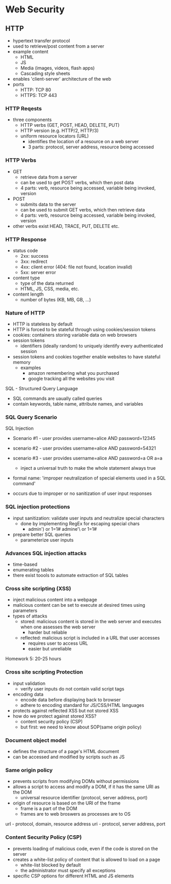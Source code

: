 # Web Security

## HTTP
* hypertext transfer protocol
* used to retrieve/post content from a server
* example content
    * HTML
    * JS
    * Media (images, videos, flash apps)
    * Cascading style sheets
* enables 'client-server' architecture of the web
* ports
    * HTTP: TCP 80
    * HTTPS: TCP 443

### HTTP Reqests
* three components
    * HTTP verbs (GET, POST, HEAD, DELETE, PUT)
    * HTTP version (e.g. HTTP/2, HTTP/3)
    * uniform resource locators (URL)
        * identifies the location of a resource on a web server
        * 3 parts: protocol, server address, resource being accessed

### HTTP Verbs
* GET
    * retrieve data from a server
    * can be used to get POST verbs, which then post data
    * 4 parts: verb, resource being accessed, variable being invoked, version
* POST
    * submits data to the server
    * can be used to submit GET verbs, which then retrieve data
    * 4 parts: verb, resource being accessed, variable being invoked, version
* other verbs exist HEAD, TRACE, PUT, DELETE etc.

### HTTP Response
* status code
    * 2xx: success
    * 3xx: redirect
    * 4xx: client error (404: file not found, location invalid)
    * 5xx: server error
* content type
    * type of the data returned
    * HTML, JS, CSS, media, etc.
* content length
    * number of bytes (KB, MB, GB, ...)

### Nature of HTTP
* HTTP is stateless by default
* HTTP is forced to be stateful through using cookies/session tokens
* cookies: containers storing variable data on web browsers
* session tokens
    * identifiers (ideally random) to uniquely identify every authenticated session
* session tokens and cookies together enable websites to have stateful memory
    * examples
        * amazon remembering what you purchased
        * google tracking all the websites you visit


SQL - Structured Query Language

* SQL commands are uaually called queries
* contain keywords, table name, attribute names, and variables

### SQL Query Scenario
SQL Injection
* Scenario #1 - user provides username=alice AND password=12345
* scenario #2 - user provides username=alice AND password=54321
* scenario #3 - user provides username=alice AND password=a OR a=a
    * inject a universal truth to make the whole statement always true

* formal name: 'improper neutralization of special elements used in a SQL command'
* occurs due to improper or no sanitization of user input responses

### SQL injection protections
* input sanitization: validate user inputs and neutralize special characters
    * done by implementing RegEx for escaping special chars
        * admin') or 1=1#   admine\'\ or 1=1\#
* prepare better SQL queries
    * parameterize user inputs

### Advances SQL injection attacks
* time-based
* enumerating tables
* there exist toools to automate extraction of SQL tables

### Cross site scripting (XSS)
* inject malicious content into a webpage
* malicious content can be set to execute at desired times using parameters
* types of attacks
    * stored: malicious content is stored in the web server and executes when one assesses the web server
        * harder but reliable
    * reflected: malicious script is included in a URL that user accesses
        * requires user to access URL
        * easier but unreliable

Homework 5: 20-25 hours

### Cross site scripting Protection
* input validation
    * verify user inputs do not contain valid script tags
* encoding data
    * encode data before displaying back to browser
    * adhere to encoding standard for JS/CSS/HTML languages
* protects against reflected XSS but not stored XSS
* how do we protect against stored XSS?
    * content security policy (CSP)
    * but first: we need to know about SOP(same origin policy)

### Document object model
* defines the structure of a page's HTML document
* can be accessed and modified by scripts such as JS

### Same origin policy
* prevents scripts from modifying DOMs without permissions
* allows a script to access and modify a DOM, if it has the same URI as the DOM
    * universal resource identifier (protocol, server address, port)
* origin of resource is based on the URI of the frame
    * frame is a part of the DOM
    * frames are to web broswers as processes are to OS

url - protocol, domain, resource address
uri - protocol, server address, port

### Content Security Policy (CSP)
* prevents loading of malicious code, even if the code is stored on the server
* creates a white-list policy of content that is allowed to load on a page
    * white-list blocked by default
    * the administrator must specify all exceptions
* specific CSP options for different HTML and JS elements